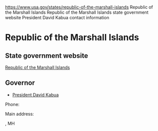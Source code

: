 

https://www.usa.gov/states/republic-of-the-marshall-islands
Republic of the Marshall Islands
Republic of the Marshall Islands state government website
President David Kabua contact information

Republic of the Marshall Islands
================================

State government website
------------------------

[Republic of the Marshall Islands](https://rmiparliament.org/cms/)

Governor
--------

* [President David Kabua](https://rmiparliament.org/cms/members.html)

Phone:

Main address:

,
MH
